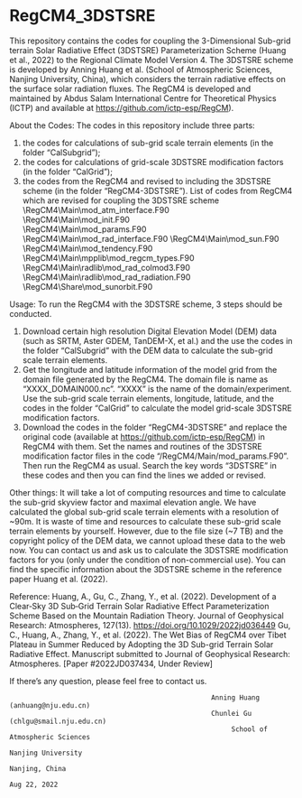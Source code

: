 # RegCM4_3DSTSRE

This repository contains the codes for coupling the 3-Dimensional Sub-grid terrain Solar Radiative Effect (3DSTSRE) Parameterization Scheme (Huang et al., 2022) to the Regional Climate Model Version 4. The 3DSTSRE scheme is developed by Anning Huang et al. (School of Atmospheric Sciences, Nanjing University, China), which considers the terrain radiative effects on the surface solar radiation fluxes. The RegCM4 is developed and maintained by Abdus Salam International Centre for Theoretical Physics (ICTP) and available at https://github.com/ictp-esp/RegCM).

About the Codes:
The codes in this repository include three parts: 
1) the codes for calculations of sub-grid scale terrain elements (in the folder “CalSubgrid”); 
2) the codes for calculations of grid-scale 3DSTSRE modification factors (in the folder “CalGrid”);
3) the codes from the RegCM4 and revised to including the 3DSTSRE scheme (in the folder “RegCM4-3DSTSRE”).
List of codes from RegCM4 which are revised for coupling the 3DSTSRE scheme
\RegCM4\Main\mod_atm_interface.F90	
\RegCM4\Main\mod_init.F90	  
\RegCM4\Main\mod_params.F90
\RegCM4\Main\mod_rad_interface.F90 
\RegCM4\Main\mod_sun.F90
\RegCM4\Main\mod_tendency.F90
\RegCM4\Main\mpplib\mod_regcm_types.F90
\RegCM4\Main\radlib\mod_rad_colmod3.F90
\RegCM4\Main\radlib\mod_rad_radiation.F90
\RegCM4\Share\mod_sunorbit.F90	



Usage:
To run the RegCM4 with the 3DSTSRE scheme, 3 steps should be conducted. 
1) Download certain high resolution Digital Elevation Model (DEM) data (such as SRTM, Aster GDEM, TanDEM-X, et al.) and the use the codes in the folder “CalSubgrid” with the DEM data to calculate the sub-grid scale terrain elements.
2) Get the longitude and latitude information of the model grid from the domain file generated by the RegCM4. The domain file is name as “XXXX_DOMAIN000.nc”. “XXXX” is the name of the domain/experiment. Use the sub-grid scale terrain elements, longitude, latitude, and the codes in the folder “CalGrid” to calculate the model grid-scale 3DSTSRE modification factors.
3) Download the codes in the folder “RegCM4-3DSTSRE” and replace the original code (available at https://github.com/ictp-esp/RegCM) in RegCM4 with them. Set the names and routines of the 3DSTSRE modification factor files in the code “/RegCM4/Main/mod_params.F90”. Then run the RegCM4 as usual. Search the key words “3DSTSRE” in these codes and then you can find the lines we added or revised.

Other things:
It will take a lot of computing resources and time to calculate the sub-grid skyview factor and maximal elevation angle. We have calculated the global sub-grid scale terrain elements with a resolution of ~90m. It is waste of time and resources to calculate these sub-grid scale terrain elements by yourself. However, due to the file size (~7 TB) and the copyright policy of the DEM data, we cannot upload these data to the web now. You can contact us and ask us to calculate the 3DSTSRE modification factors for you (only under the condition of non-commercial use). You can find the specific information about the 3DSTSRE scheme in the reference paper Huang et al. (2022). 

Reference:
Huang, A., Gu, C., Zhang, Y., et al. (2022). Development of a Clear‐Sky 3D Sub‐Grid Terrain Solar Radiative Effect Parameterization Scheme Based on the Mountain Radiation Theory. Journal of Geophysical Research: Atmospheres, 127(13). https://doi.org/10.1029/2022jd036449
Gu, C., Huang, A., Zhang, Y., et al. (2022). The Wet Bias of RegCM4 over Tibet Plateau in Summer Reduced by Adopting the 3D Sub-grid Terrain Solar Radiative Effect. Manuscript submitted to Journal of Geophysical Research: Atmospheres. [Paper #2022JD037434, Under Review] 

If there’s any question, please feel free to contact us.




                                                      Anning Huang (anhuang@nju.edu.cn)
                                                      Chunlei Gu (chlgu@smail.nju.edu.cn)
                                                           School of Atmospheric Sciences
                                                                       Nanjing University
                                                                           Nanjing, China
                                                                             Aug 22, 2022
























